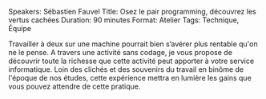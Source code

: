 Speakers: Sébastien Fauvel
Title: Osez le pair programming, découvrez les vertus cachées
Duration: 90 minutes
Format: Atelier
Tags: Technique, Équipe

Travailler à deux sur une machine pourrait bien s’avérer plus rentable qu'on ne le pense.
A travers une activité sans codage, je vous propose de découvrir toute la richesse que cette activité peut apporter à votre service informatique.
Loin des clichés et des souvenirs du travail en binôme de l'époque de nos études, cette expérience mettra en lumière les gains que vous pouvez attendre de cette pratique.
